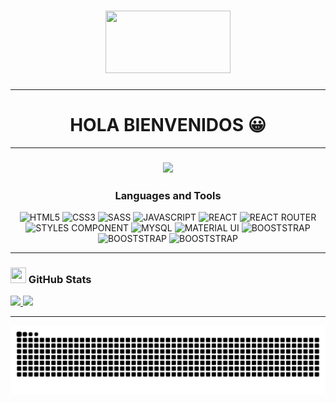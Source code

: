 <h1 align="center"><img src="https://media.giphy.com/media/lQDdDwdZpfYRn1MsJy/giphy.gif" width="200px" height="100px"></h1>

---
<h1 align="center"> HOLA BIENVENIDOS 😀 </h1>

---

<h3 align="center"><img src="https://media.giphy.com/media/KEYMsj2LcXzfcTP5ii/giphy.gif" width="50px"></h3>
<h3 align="center">Languages and Tools</h3>

<p align="center">
<img src="https://img.shields.io/badge/HTML5-E34F26?style=for-the-badge&logo=html5&logoColor=white" alt="HTML5" />
<img src="https://img.shields.io/badge/CSS3-1572B6?style=for-the-badge&logo=css3&logoColor=white" alt="CSS3" />
<img src="https://img.shields.io/badge/Sass-CC6699?style=for-the-badge&logo=sass&logoColor=white" alt="SASS" />
<img src="https://img.shields.io/badge/JavaScript-323330?style=for-the-badge&logo=javascript&logoColor=F7DF1E" alt="JAVASCRIPT" />
<img src="https://img.shields.io/badge/React-20232A?style=for-the-badge&logo=react&logoColor=61DAFB" alt="REACT" />
<img src="https://img.shields.io/badge/React_Router-CA4245?style=for-the-badge&logo=react-router&logoColor=white" alt="REACT ROUTER" />
<img src="https://img.shields.io/badge/styled--components-DB7093?style=for-the-badge&logo=styled-components&logoColor=white" alt="STYLES COMPONENT" />
<img src="https://img.shields.io/badge/MySQL-005C84?style=for-the-badge&logo=mysql&logoColor=white" alt="MYSQL" />
<img src="https://img.shields.io/badge/Material--UI-0081CB?style=for-the-badge&logo=material-ui&logoColor=white" alt="MATERIAL UI" />
<img src="https://img.shields.io/badge/Bootstrap-563D7C?style=for-the-badge&logo=bootstrap&logoColor=white" alt="BOOSTSTRAP" />
<img src="https://img.shields.io/badge/Bootstrap-563D7C?style=for-the-badge&logo=bootstrap&logoColor=white" alt="BOOSTSTRAP" />
<img src="https://img.shields.io/badge/Bootstrap-563D7C?style=for-the-badge&logo=bootstrap&logoColor=white" alt="BOOSTSTRAP" />

</p>

---

<h3 align="left"><img src="https://media.giphy.com/media/du3J3cXyzhj75IOgvA/giphy.gif" width="25px" height="25px"> GitHub Stats</h3>

<div>
  <a href="https://github.com/Hubertjerson">
  <img height="180em" src="https://github-readme-stats.vercel.app/api?username=Hubertjerson&show_icons=true&theme=radical&include_all_commits=true&count_private=true"/>
<img height="180em" src="https://github-readme-stats.vercel.app/api/top-langs/?username=Hubertjerson&layout=compact&langs_count=7&theme=radical"/>
</div>

---

![Snake animation](./src/Snake.svg)

